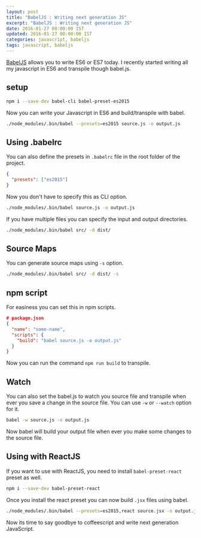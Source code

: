 ```yaml
---
layout: post
title: "BabelJS : Writing next generation JS"
excerpt: "BabelJS : Writing next generation JS"
date: 2016-01-27 00:00:00 IST
updated: 2016-01-27 00:00:00 IST
categories: javascript, babeljs
tags: javascript, babeljs
---
```


[BabelJS](http://babeljs.io) allows you to write ES6 or ES7 today. I recently started writing all my javascript in ES6 and transpile though babel.js. 

## setup

```sh
npm i --save-dev babel-cli babel-preset-es2015
```

Now you can write your Javascript in ES6 and build/transpile with babel.

```sh
./node_modules/.bin/babel --presets=es2015 source.js -o output.js
```

## Using .babelrc

You can also define the presets in `.babelrc` file in the root folder of the project.

```json
{
  "presets": ["es2015"]
}
```

Now you don't have to specify this as CLI option.

```sh
./node_modules/.bin/babel source.js -o output.js
```

If you have multiple files you can specify the input and output directories.

```sh
./node_modules/.bin/babel src/ -d dist/
```

## Source Maps

You can generate source maps using `-s` option.

```sh
./node_modules/.bin/babel src/ -d dist/ -s
```

## npm script

For easiness you can set this in npm scripts.

```json
# package.json
{
  "name": "some-name",
  "scripts": {
    "build": "babel source.js -o output.js"
  }
}
```

Now you can run the command `npm run build` to transpile.

## Watch

You can also set the babel.js to watch you source file and transpile when ever you save a change in the source file. You can use `-w` or `--watch` option for it.

```sh
babel -w source.js -o output.js
```

Now babel will build your output file when ever you make some changes to the source file.

## Using with ReactJS

If you want to use with ReactJS, you need to install `babel-preset-react` preset as well.

```sh
npm i --save-dev babel-preset-react
```

Once you install the react preset you can now build `.jsx` files using babel.

```sh
./node_modules/.bin/babel --presets=es2015,react source.jsx -o output.js
```

Now its time to say goodbye to coffeescript and write next generation JavaScript.
